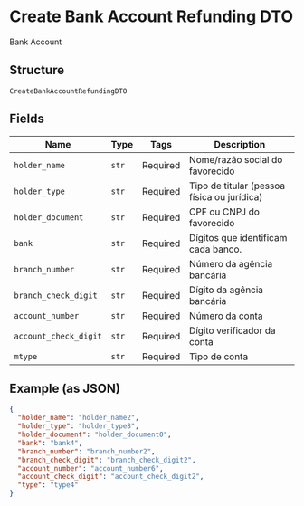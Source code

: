 
# Create Bank Account Refunding DTO

Bank Account

## Structure

`CreateBankAccountRefundingDTO`

## Fields

| Name | Type | Tags | Description |
|  --- | --- | --- | --- |
| `holder_name` | `str` | Required | Nome/razão social do favorecido |
| `holder_type` | `str` | Required | Tipo de titular (pessoa física ou jurídica) |
| `holder_document` | `str` | Required | CPF ou CNPJ do favorecido |
| `bank` | `str` | Required | Dígitos que identificam cada banco. |
| `branch_number` | `str` | Required | Número da agência bancária |
| `branch_check_digit` | `str` | Required | Dígito da agência bancária |
| `account_number` | `str` | Required | Número da conta |
| `account_check_digit` | `str` | Required | Dígito verificador da conta |
| `mtype` | `str` | Required | Tipo de conta |

## Example (as JSON)

```json
{
  "holder_name": "holder_name2",
  "holder_type": "holder_type8",
  "holder_document": "holder_document0",
  "bank": "bank4",
  "branch_number": "branch_number2",
  "branch_check_digit": "branch_check_digit2",
  "account_number": "account_number6",
  "account_check_digit": "account_check_digit2",
  "type": "type4"
}
```


